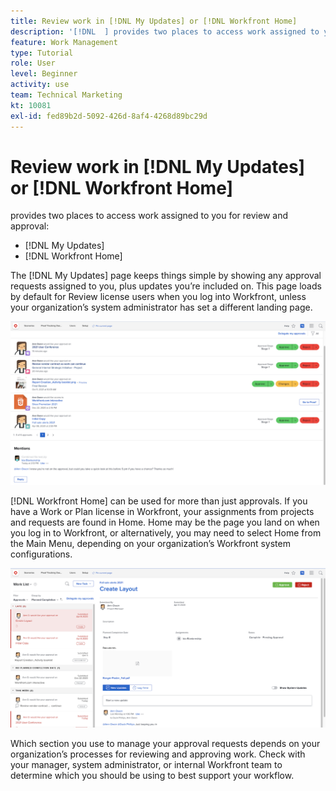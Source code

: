 ```yaml
---
title: Review work in [!DNL My Updates] or [!DNL Workfront Home]
description: '[!DNL  ] provides two places to access work assigned to you for review and approval - [!DNL My Updates] and [!DNL Workfront Home] '
feature: Work Management
type: Tutorial
role: User
level: Beginner
activity: use
team: Technical Marketing
kt: 10081
exl-id: fed89b2d-5092-426d-8af4-4268d89bc29d
---
```

# Review work in [!DNL My Updates] or [!DNL Workfront Home]

  provides two places to access work assigned to you for review and approval: 

* [!DNL My Updates] 
* [!DNL Workfront Home] 

The [!DNL My Updates] page keeps things simple by showing any approval requests assigned to you, plus updates you’re included on. This page loads by default for Review license users when you log into Workfront, unless your organization’s system administrator has set a different landing page. 

![An image of the [!DNL My Updates] page](assets/my-updates-overview.png)

[!DNL Workfront Home] can be used for more than just approvals. If you have a Work or Plan license in Workfront, your assignments from projects and requests are found in Home. Home may be the page you land on when you log in to Workfront, or alternatively, you may need to select Home from the Main Menu, depending on your organization’s Workfront system configurations. 

![An image of the [!DNL Workfront Home] page](assets/home-overview.png)

Which section you use to manage your approval requests depends on your organization’s processes for reviewing and approving work. Check with your manager, system administrator, or internal Workfront team to determine which you should be using to best support your workflow.

